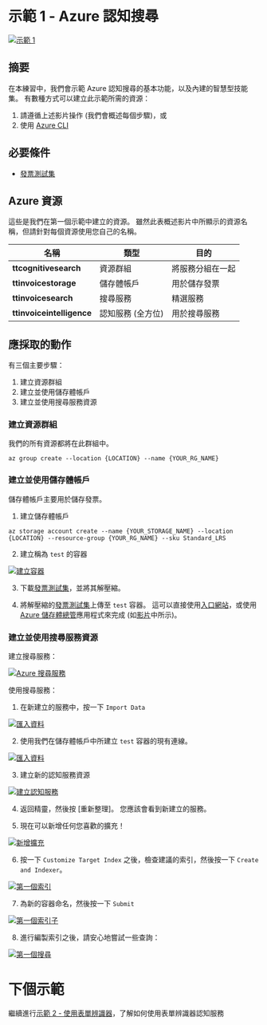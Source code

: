 # <a name="demo-1---azure-cognitive-search"></a>示範 1 - Azure 認知搜尋

[![示範 1](images/demo1.png)](https://globaleventcdn.blob.core.windows.net/assets/aiml/aiml10/videos/Demo1.mp4 "示範 1")

## <a name="summary"></a>摘要
在本練習中，我們會示範 Azure 認知搜尋的基本功能，以及內建的智慧型技能集。 有數種方式可以建立此示範所需的資源：
1. 請遵循上述影片操作 (我們會概述每個步驟)，或
2. 使用 [Azure CLI](https://docs.microsoft.com/en-us/cli/azure/install-azure-cli?view=azure-cli-latest&WT.mc_id=msignitethetour2019-github-aiml10)


## <a name="what-you-need"></a>必要條件
- [發票測試集](https://globaleventcdn.blob.core.windows.net/assets/aiml/aiml10/data/test.zip)

## <a name="azure-resources"></a>Azure 資源
這些是我們在第一個示範中建立的資源。 雖然此表概述影片中所顯示的資源名稱，但請針對每個資源使用您自己的名稱。


| 名稱                       | 類型                            | 目的                    |
| -------------------------- | ------------------------------- | ------------------------- |
| **ttcognitivesearch**     | 資源群組                  | 將服務分組在一起   |
| **ttinvoicestorage**      | 儲存體帳戶                 | 用於儲存發票     |
| **ttinvoicesearch**       | 搜尋服務                  | 精選服務           |
| **ttinvoiceintelligence** | 認知服務 (全方位) | 用於搜尋服務 |


## <a name="what-to-do"></a>應採取的動作

有三個主要步驟：
1. 建立資源群組
2. 建立並使用儲存體帳戶
3. 建立並使用搜尋服務資源



### <a name="create-a-resource-group"></a>建立資源群組
我們的所有資源都將在此群組中。

```
az group create --location {LOCATION} --name {YOUR_RG_NAME}
```

### <a name="create-and-use-storage-account"></a>建立並使用儲存體帳戶
儲存體帳戶主要用於儲存發票。

1. 建立儲存體帳戶

```
az storage account create --name {YOUR_STORAGE_NAME} --location {LOCATION} --resource-group {YOUR_RG_NAME} --sku Standard_LRS
```

2. 建立稱為 `test` 的容器

[![建立容器](images/create_container.png)](https://docs.microsoft.com/en-us/azure/storage/blobs/storage-quickstart-blobs-portal?WT.mc_id=msignitethetour2019-github-aiml10 "建立容器")

3. 下載[發票測試集](https://globaleventcdn.blob.core.windows.net/assets/aiml/aiml10/data/test.zip)，並將其解壓縮。

4. 將解壓縮的[發票測試集](https://globaleventcdn.blob.core.windows.net/assets/aiml/aiml10/data/test.zip)上傳至 `test` 容器。 這可以直接使用[入口網站](https://docs.microsoft.com/en-us/azure/storage/blobs/storage-quickstart-blobs-portal?WT.mc_id=msignitethetour2019-github-aiml10#upload-a-block-blob)，或使用 [Azure 儲存體總管](https://docs.microsoft.com/en-us/azure/vs-azure-tools-storage-explorer-blobs?WT.mc_id=msignitethetour2019-github-aiml10)應用程式來完成 (如[影片](https://globaleventcdn.blob.core.windows.net/assets/aiml/aiml10/videos/Demo1.mp4 "示範 1")中所示)。

### <a name="create-and-use-a-search-service-resource"></a>建立並使用搜尋服務資源
建立搜尋服務：

[![Azure 搜尋服務](images/azure_search.png)](https://docs.microsoft.com/en-us/azure/search/search-create-service-portal?WT.mc_id=msignitethetour2019-github-aiml10 "Azure 搜尋服務")


使用搜尋服務：

1. 在新建立的服務中，按一下 `Import Data`

[![匯入資料](images/import_data.png)](https://docs.microsoft.com/en-us/azure/search/cognitive-search-quickstart-blob?WT.mc_id=msignitethetour2019-github-aiml10#create-the-enrichment-pipeline "匯入資料")

2. 使用我們在儲存體帳戶中所建立 `test` 容器的現有連線。

[![匯入資料](images/connect_data.png)](https://docs.microsoft.com/en-us/azure/search/cognitive-search-quickstart-blob?WT.mc_id=msignitethetour2019-github-aiml10#step-1-create-a-data-source "匯入資料")

3. 建立新的認知服務資源

[![建立認知服務](images/attach_cognitive_svcs.png)](https://docs.microsoft.com/en-us/azure/search/cognitive-search-quickstart-blob?WT.mc_id=msignitethetour2019-github-aiml10#step-2-add-cognitive-skills "建立認知服務")

4. 返回精靈，然後按 [重新整理]。 您應該會看到新建立的服務。 

5. 現在可以新增任何您喜歡的擴充！

[![新增擴充](images/add_enrichments.png)](https://docs.microsoft.com/en-us/azure/search/cognitive-search-quickstart-blob?WT.mc_id=msignitethetour2019-github-aiml10#step-2-add-cognitive-skills "新增擴充")

6. 按一下 `Customize Target Index` 之後，檢查建議的索引，然後按一下 `Create and Indexer`。

[![第一個索引](images/first_index.png)](https://docs.microsoft.com/en-us/azure/search/cognitive-search-quickstart-blob?WT.mc_id=msignitethetour2019-github-aiml10#step-3-configure-the-index "第一個索引")

7. 為新的容器命名，然後按一下 `Submit`

[![第一個索引子](images/first_indexer.png)](https://docs.microsoft.com/en-us/azure/search/cognitive-search-quickstart-blob?WT.mc_id=msignitethetour2019-github-aiml10#step-4-configure-the-indexer "第一個索引子")

8. 進行編製索引之後，請安心地嘗試一些查詢：

[![第一個搜尋](images/first_search.png)](https://docs.microsoft.com/en-us/azure/search/cognitive-search-quickstart-blob?WT.mc_id=msignitethetour2019-github-aiml10#query-in-search-explorer "第一個搜尋")

# <a name="next-demo"></a>下個示範
繼續進行[示範 2 - 使用表單辨識器](demo2.md)，了解如何使用表單辨識器認知服務